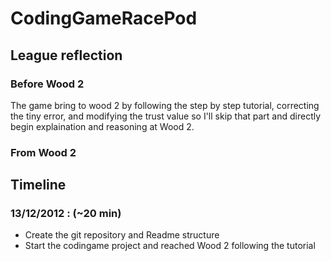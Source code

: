 # CodingGameRacePod

## League reflection

### Before Wood 2
The game bring to wood 2 by following the step by step tutorial, correcting the tiny error, and modifying the trust value so I'll skip that part and directly begin  explaination and reasoning at Wood 2.

### From Wood 2

## Timeline

### 13/12/2012 : (~20 min)
* Create the git repository and Readme structure
* Start the codingame project and reached Wood 2 following the tutorial